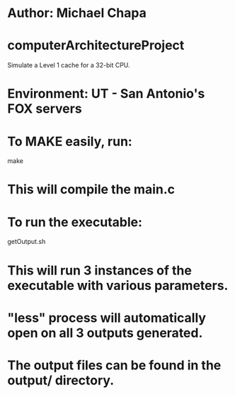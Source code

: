 # Author: Michael Chapa

# computerArchitectureProject
Simulate a Level 1 cache for a 32-bit CPU.

# Environment: UT - San Antonio's FOX servers

# To MAKE easily, run:
make

# This will compile the main.c

# To run the executable: 
getOutput.sh 

# This will run 3 instances of the executable with various parameters.
# "less" process will automatically open on all 3 outputs generated. 
# The output files can be found in the output/ directory.
